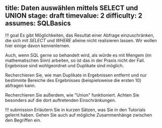 title: Daten auswählen mittels SELECT und UNION
stage: draft
timevalue: 2
difficulty: 2
assumes: SQLBasics
---
!!! goal
    Es gibt Möglichkeiten, das Resultat einer Abfrage einzuschränken, die sich mit *SELECT*
    und *WHERE* alleine nicht realisieren lassen. Wir wollen hier einige davon kennenlernen.

Auch, wenn SQL gerne so behandelt wird, als würde es mit Mengem (im mathematischen Sinn)
arbeiten, so ist das in der Praxis nicht der Fall. Ergebnisse sind wohlgeordnet und Duplikate
sind möglich.

Recherchieren Sie, wie man Duplikate in Ergebnissen entfernt und nur bestimmte Bereiche des
Ergebnisses (beispielsweise die ersten 10) abfragen kann.

Recherchieren Sie außerdem, wie "Union" funktioniert. Achten Sie besonders auf die dort
auftretenden Einschränkungen.

!!! submission
    Erläutern Sie in kurzen Sätzen, was Sie in den Tutorials gelernt haben. 
    Gehen Sie auch auf mögliche Zusammenhänge zwischen den Begriffen ein.
